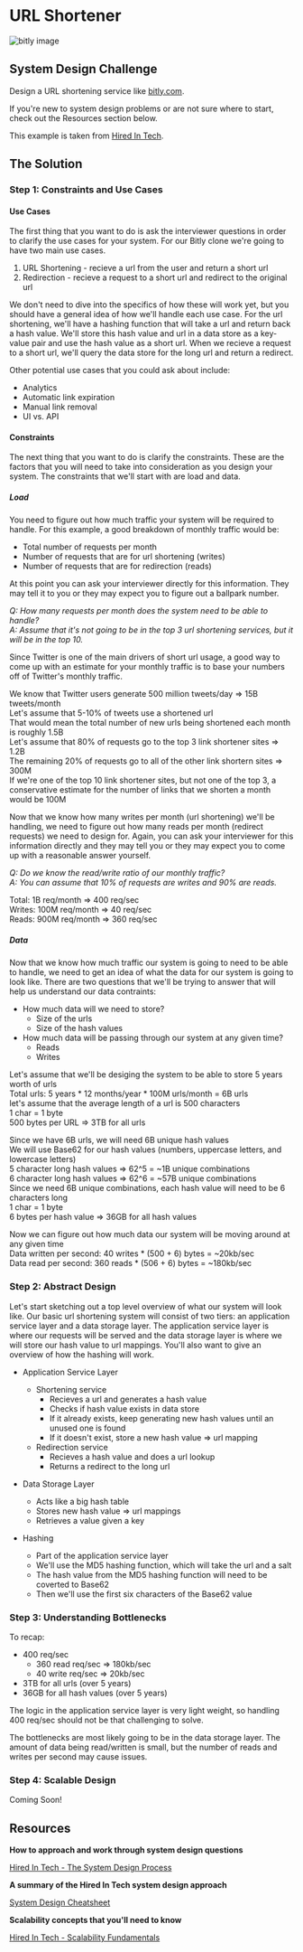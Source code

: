 # URL Shortener

![bitly image](https://cdn2.hubspot.net/hub/431273/file-3019062849-jpg/blog-files/bitly-logo.jpg)

## System Design Challenge

Design a URL shortening service like [bitly.com](http://www.bitly.com).

If you're new to system design problems or are not sure where to start, check out the Resources section below.

This example is taken from [Hired In Tech](https://www.hiredintech.com/classrooms/system-design/lesson/55).

## The Solution

### Step 1: Constraints and Use Cases

#### Use Cases ####

The first thing that you want to do is ask the interviewer questions in order to clarify the use cases for your system.  For our Bitly clone we're going to have two main use cases.

1. URL Shortening - recieve a url from the user and return a short url
2. Redirection - recieve a request to a short url and redirect to the original url

We don't need to dive into the specifics of how these will work yet, but you should have a general idea of how we'll handle each use case.  For the url shortening, we'll have a hashing function that will take a url and return back a hash value. We'll store this hash value and url in a data store as a key-value pair and use the hash value as a short url. When we recieve a request to a short url, we'll query the data store for the long url and return a redirect. 

Other potential use cases that you could ask about include:
  * Analytics
  * Automatic link expiration
  * Manual link removal
  * UI vs. API

#### Constraints ####

The next thing that you want to do is clarify the constraints.  These are the factors that you will need to take into consideration as you design your system.  The constraints that we'll start with are load and data.

##### Load #####
You need to figure out how much traffic your system will be required to handle.  For this example, a good breakdown of monthly traffic would be:
  * Total number of requests per month
  * Number of requests that are for url shortening (writes)
  * Number of requests that are for redirection (reads)


At this point you can ask your interviewer directly for this information.  They may tell it to you or they may expect you to figure out a ballpark number.

*Q: How many requests per month does the system need to be able to handle?*  
*A: Assume that it's not going to be in the top 3 url shortening services, but it will be in the top 10.*

Since Twitter is one of the main drivers of short url usage, a good way to come up with an estimate for your monthly traffic is to base your numbers off of Twitter's monthly traffic. 

We know that Twitter users generate 500 million tweets/day => 15B tweets/month  
Let's assume that 5-10% of tweets use a shortened url  
That would mean the total number of new urls being shortened each month is roughly 1.5B  
Let's assume that 80% of requests go to the top 3 link shortener sites => 1.2B  
The remaining 20% of requests go to all of the other link shortern sites => 300M   
If we're one of the top 10 link shortener sites, but not one of the top 3, a conservative estimate for the number of links that we shorten a month would be 100M

Now that we know how many writes per month (url shortening) we'll be handling, we need to figure out how many reads per month (redirect requests) we need to design for.  Again, you can ask your interviewer for this information directly and they may tell you or they may expect you to come up with a reasonable answer yourself.

*Q: Do we know the read/write ratio of our monthly traffic?*  
*A: You can assume that 10% of requests are writes and 90% are reads.*

Total: 1B req/month => 400 req/sec  
Writes: 100M req/month => 40 req/sec   
Reads: 900M req/month => 360 req/sec  

##### Data #####
Now that we know how much traffic our system is going to need to be able to handle, we need to get an idea of what the data for our system is going to look like.  There are two questions that we'll be trying to answer that will help us understand our data contraints:

  * How much data will we need to store?
    * Size of the urls
    * Size of the hash values
  * How much data will be passing through our system at any given time?
    * Reads
    * Writes

Let's assume that we'll be desiging the system to be able to store 5 years worth of urls  
Total urls: 5 years * 12 months/year * 100M urls/month = 6B urls  
let's assume that the average length of a url is 500 characters  
1 char = 1 byte  
500 bytes per URL => 3TB for all urls  

Since we have 6B urls, we will need 6B unique hash values   
We will use Base62 for our hash values (numbers, uppercase letters, and lowercase letters)  
5 character long hash values => 62^5 = ~1B unique combinations  
6 character long hash values => 62^6 = ~57B unique combinations   
Since we need 6B unique combinations, each hash value will need to be 6 characters long   
1 char = 1 byte  
6 bytes per hash value => 36GB for all hash values  

Now we can figure out how much data our system will be moving around at any given time  
Data written per second: 40 writes * (500 + 6) bytes = ~20kb/sec  
Data read per second: 360 reads * (506 + 6) bytes = ~180kb/sec  


### Step 2: Abstract Design ###

Let's start sketching out a top level overview of what our system will look like.  Our basic url shortening system will consist of two tiers: an application service layer and a data storage layer.  The application service layer is where our requests will be served and the data storage layer is where we will store our hash value to url mappings. You'll also want to give an overview of how the hashing will work.  

* Application Service Layer
  * Shortening service
    * Recieves a url and generates a hash value
    * Checks if hash value exists in data store
    * If it already exists, keep generating new hash values until an unused one is found  
    * If it doesn't exist, store a new hash value => url mapping
  * Redirection service
    * Recieves a hash value and does a url lookup
    * Returns a redirect to the long url

* Data Storage Layer
  * Acts like a big hash table 
  * Stores new hash value => url mappings
  * Retrieves a value given a key

* Hashing
  * Part of the application service layer
  * We'll use the MD5 hashing function, which will take the url and a salt
  * The hash value from the MD5 hashing function will need to be coverted to Base62
  * Then we'll use the first six characters of the Base62 value


### Step 3: Understanding Bottlenecks ###
  
To recap:
  * 400 req/sec
    * 360 read req/sec => 180kb/sec
    * 40 write req/sec => 20kb/sec
  * 3TB for all urls (over 5 years)
  * 36GB for all hash values (over 5 years)

The logic in the application service layer is very light weight, so handling 400 req/sec should not be that challenging to solve.

The bottlenecks are most likely going to be in the data storage layer.  The amount of data being read/written is small, but the number of reads and writes per second may cause issues.


### Step 4: Scalable Design ###

Coming Soon!

## Resources

**How to approach and work through system design questions**

[Hired In Tech - The System Design Process](https://www.hiredintech.com/classrooms/system-design/lesson/55)

**A summary of the Hired In Tech system design approach**

[System Design Cheatsheet](https://gist.github.com/banunatina/3959f128a8c7d20f79807fbccdf2e8bc)

**Scalability concepts that you'll need to know**

[Hired In Tech - Scalability Fundamentals](https://www.hiredintech.com/classrooms/system-design/lesson/60)
